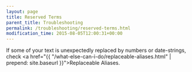 ```yaml
---
layout: page
title: Reserved Terms
parent_title: Troubleshooting
permalink: /troubleshooting/reserved-terms.html
modification_time: 2015-08-05T12:00:31+00:00
---
```


If some of your text is unexpectedly replaced by numbers or date-strings, 
check <a href="{{ "/what-else-can-i-do/replaceable-aliases.html" | prepend: site.baseurl }}">Replaceable Aliases</a>.

